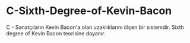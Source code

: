 # C-Sixth-Degree-of-Kevin-Bacon
C - Sanatçıların Kevin Bacon'a olan uzaklıklarını ölçen bir sistemdir. Sixth degree of Kevin Bacon teorisine dayanır.

